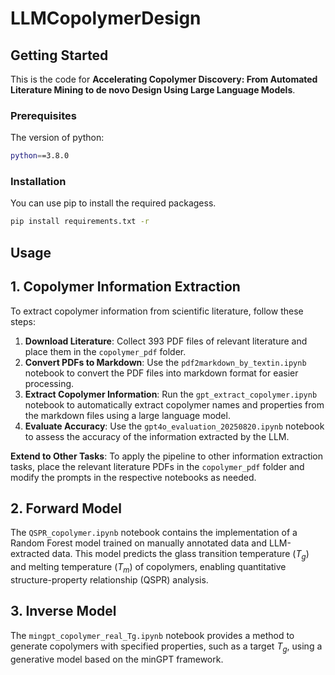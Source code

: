 # LLMCopolymerDesign
<!-- GETTING STARTED -->
## Getting Started

This is the code for **Accelerating Copolymer Discovery: From Automated Literature Mining to de novo Design Using Large Language Models**.

### Prerequisites

The version of python:

  ```sh
  python==3.8.0
  ```

### Installation

You can use pip to install the required packagess.

  ```sh
  pip install requirements.txt -r
  ```
<!-- USAGE EXAMPLES -->
## Usage

## 1. Copolymer Information Extraction

To extract copolymer information from scientific literature, follow these steps:

1. **Download Literature**: Collect 393 PDF files of relevant literature and place them in the `copolymer_pdf` folder.
2. **Convert PDFs to Markdown**: Use the `pdf2markdown_by_textin.ipynb` notebook to convert the PDF files into markdown format for easier processing.
3. **Extract Copolymer Information**: Run the `gpt_extract_copolymer.ipynb` notebook to automatically extract copolymer names and properties from the markdown files using a large language model.
4. **Evaluate Accuracy**: Use the `gpt4o_evaluation_20250820.ipynb` notebook to assess the accuracy of the information extracted by the LLM.

**Extend to Other Tasks**: To apply the pipeline to other information extraction tasks, place the relevant literature PDFs in the `copolymer_pdf` folder and modify the prompts in the respective notebooks as needed.

## 2. Forward Model

The `QSPR_copolymer.ipynb` notebook contains the implementation of a Random Forest model trained on manually annotated data and LLM-extracted data. This model predicts the glass transition temperature ($T_g$) and melting temperature ($T_m$) of copolymers, enabling quantitative structure-property relationship (QSPR) analysis.

## 3. Inverse Model

The `mingpt_copolymer_real_Tg.ipynb`  notebook provides a method to generate copolymers with specified properties, such as a target $T_g$, using a generative model based on the minGPT framework.

